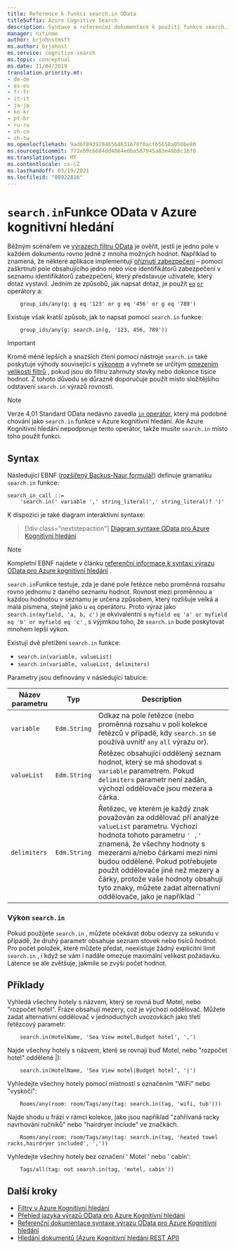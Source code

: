 ```yaml
---
title: Reference k funkci search.in OData
titleSuffix: Azure Cognitive Search
description: Syntaxe a referenční dokumentace k použití funkce search.in v Azure Kognitivní hledání dotazů.
manager: nitinme
author: brjohnstmsft
ms.author: brjohnst
ms.service: cognitive-search
ms.topic: conceptual
ms.date: 11/04/2019
translation.priority.mt:
- de-de
- es-es
- fr-fr
- it-it
- ja-jp
- ko-kr
- pt-br
- ru-ru
- zh-cn
- zh-tw
ms.openlocfilehash: 9ad6f89392846564631b70f0acfb5658a050be80
ms.sourcegitcommit: 772eb9c6684dd4864e0ba507945a83e48b8c16f0
ms.translationtype: MT
ms.contentlocale: cs-CZ
ms.lasthandoff: 03/19/2021
ms.locfileid: "88922816"
---
```

# <a name="odata-searchin-function-in-azure-cognitive-search"></a>`search.in`Funkce OData v Azure kognitivní hledání

Běžným scénářem ve [výrazech filtru OData](query-odata-filter-orderby-syntax.md) je ověřit, jestli je jedno pole v každém dokumentu rovno jedné z mnoha možných hodnot. Například to znamená, že některé aplikace implementují [oříznutí zabezpečení](search-security-trimming-for-azure-search.md) – pomocí zaškrtnutí pole obsahujícího jedno nebo více identifikátorů zabezpečení v seznamu identifikátorů zabezpečení, který představuje uživatele, který dotaz vystavil. Jedním ze způsobů, jak napsat dotaz, je použít [`eq`](search-query-odata-comparison-operators.md) [`or`](search-query-odata-logical-operators.md) operátory a:

```odata-filter-expr
    group_ids/any(g: g eq '123' or g eq '456' or g eq '789')
```

Existuje však kratší způsob, jak to napsat pomocí `search.in` funkce:

```odata-filter-expr
    group_ids/any(g: search.in(g, '123, 456, 789'))
```

> [!IMPORTANT]
> Kromě méně lepších a snazších čtení pomocí nástroje `search.in` také poskytuje výhody související s [výkonem](#bkmk_performance) a vyhnete se určitým [omezením velikosti filtrů](search-query-odata-filter.md#bkmk_limits) , pokud jsou do filtru zahrnuty stovky nebo dokonce tisíce hodnot. Z tohoto důvodu se důrazně doporučuje použít místo složitějšího odstavení `search.in` výrazů rovnosti.

> [!NOTE]
> Verze 4,01 Standard OData nedávno zavedla [ `in` operátor](https://docs.oasis-open.org/odata/odata/v4.01/cs01/part2-url-conventions/odata-v4.01-cs01-part2-url-conventions.html#_Toc505773230), který má podobné chování jako `search.in` funkce v Azure kognitivní hledání. Ale Azure Kognitivní hledání nepodporuje tento operátor, takže musíte `search.in` místo toho použít funkci.

## <a name="syntax"></a>Syntax

Následující EBNF ([rozšířený Backus-Naur formulář](https://en.wikipedia.org/wiki/Extended_Backus–Naur_form)) definuje gramatiku `search.in` funkce:

<!-- Upload this EBNF using https://bottlecaps.de/rr/ui to create a downloadable railroad diagram. -->

```
search_in_call ::=
    'search.in(' variable ',' string_literal(',' string_literal)? ')'
```

K dispozici je také diagram interaktivní syntaxe:

> [!div class="nextstepaction"]
> [Diagram syntaxe OData pro Azure Kognitivní hledání](https://azuresearch.github.io/odata-syntax-diagram/#search_in_call)

> [!NOTE]
> Kompletní EBNF najdete v článku [referenční informace k syntaxi výrazu OData pro Azure kognitivní hledání](search-query-odata-syntax-reference.md) .

`search.in`Funkce testuje, zda je dané pole řetězce nebo proměnná rozsahu rovno jednomu z daného seznamu hodnot. Rovnost mezi proměnnou a každou hodnotou v seznamu je určena způsobem, který rozlišuje velká a malá písmena, stejně jako u `eq` operátoru. Proto výraz jako `search.in(myfield, 'a, b, c')` je ekvivalentní s `myfield eq 'a' or myfield eq 'b' or myfield eq 'c'` , s výjimkou toho, že `search.in` bude poskytovat mnohem lepší výkon.

Existují dvě přetížení `search.in` funkce:

- `search.in(variable, valueList)`
- `search.in(variable, valueList, delimiters)`

Parametry jsou definovány v následující tabulce:

| Název parametru | Typ | Description |
| --- | --- | --- |
| `variable` | `Edm.String` | Odkaz na pole řetězce (nebo proměnná rozsahu v poli kolekce řetězců v případě, kdy `search.in` se používá uvnitř `any` `all` výrazu or). |
| `valueList` | `Edm.String` | Řetězec obsahující oddělený seznam hodnot, který se má shodovat s `variable` parametrem. Pokud `delimiters` parametr není zadán, výchozí oddělovače jsou mezera a čárka. |
| `delimiters` | `Edm.String` | Řetězec, ve kterém je každý znak považován za oddělovač při analýze `valueList` parametru. Výchozí hodnota tohoto parametru `' ,'` znamená, že všechny hodnoty s mezerami a/nebo čárkami mezi nimi budou oddělené. Pokud potřebujete použít oddělovače jiné než mezery a čárky, protože vaše hodnoty obsahují tyto znaky, můžete zadat alternativní oddělovače, jako je například `'|'` v tomto parametru. |

<a name="bkmk_performance"></a>

### <a name="performance-of-searchin"></a>Výkon `search.in`

Pokud použijete `search.in` , můžete očekávat dobu odezvy za sekundu v případě, že druhý parametr obsahuje seznam stovek nebo tisíců hodnot. Pro počet položek, které můžete předat, neexistuje žádný explicitní limit `search.in` , i když se vám i nadále omezuje maximální velikost požadavku. Latence se ale zvětšuje, jakmile se zvýší počet hodnot.

## <a name="examples"></a>Příklady

Vyhledá všechny hotely s názvem, který se rovná buď Motel, nebo "rozpočet hotel". Fráze obsahují mezery, což je výchozí oddělovač. Můžete zadat alternativní oddělovač v jednoduchých uvozovkách jako třetí řetězcový parametr:  

```odata-filter-expr
    search.in(HotelName, 'Sea View motel,Budget hotel', ',')
```

Najde všechny hotely s názvem, které se rovnají buď Motel, nebo "rozpočet hotel" oddělené |):

```odata-filter-expr
    search.in(HotelName, 'Sea View motel|Budget hotel', '|')
```

Vyhledejte všechny hotely pomocí místností s označením "WiFi" nebo "vyskočí":

```odata-filter-expr
    Rooms/any(room: room/Tags/any(tag: search.in(tag, 'wifi, tub')))
```

Najde shodu u frází v rámci kolekce, jako jsou například "zahřívaná racky navrhování ručníků" nebo "hairdryer include" ve značkách.

```odata-filter-expr
    Rooms/any(room: room/Tags/any(tag: search.in(tag, 'heated towel racks,hairdryer included', ','))
```

Vyhledejte všechny hotely bez označení ' Motel ' nebo ' cabin':

```odata-filter-expr
    Tags/all(tag: not search.in(tag, 'motel, cabin'))
```

## <a name="next-steps"></a>Další kroky  

- [Filtry v Azure Kognitivní hledání](search-filters.md)
- [Přehled jazyka výrazů OData pro Azure Kognitivní hledání](query-odata-filter-orderby-syntax.md)
- [Referenční dokumentace syntaxe výrazu OData pro Azure Kognitivní hledání](search-query-odata-syntax-reference.md)
- [Hledání dokumentů &#40;Azure Kognitivní hledání REST API&#41;](/rest/api/searchservice/Search-Documents)